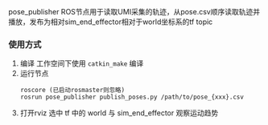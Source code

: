 pose_publisher ROS节点用于读取UMI采集的轨迹，从pose.csv顺序读取轨迹并播放，发布为相对sim_end_effector相对于world坐标系的tf topic

### 使用方式
1. 编译
   工作空间下使用 `catkin_make` 编译
2. 运行节点
   ```
   roscore (已启动rosmaster则忽略)
   rosrun pose_publisher publish_poses.py /path/to/pose_{xxx}.csv
   ```
3. 打开rviz 选中 tf 中的 world 与 sim_end_effector 观察运动趋势